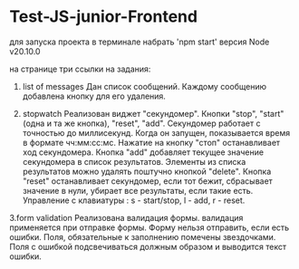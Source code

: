 # Test-JS-junior-Frontend

для запуска проекта в терминале набрать 'npm start'
версия Node v20.10.0

на странице три ссылки на задания:

1. list of messages
   Дан список сообщений. Каждому сообщению добавлена кнопку для его удаления.

2. stopwatch
   Реализован виджет "секундомер".
   Кнопки "stop", "start" (одна и та же кнопка), "reset", "add". Секундомер работает с точностью до миллисекунд. Когда он запущен, показывается время в формате чч:мм:сс:мс. Нажатие на кнопку "стоп" останавливает ход секундомера. Кнопка "add" добавляет текущее значение секундомера в список результатов. Элементы из списка результатов можно удалять поштучно кнопкой "delete". Кнопка "reset" останавливает секундомер, если тот бежит, сбрасывает значение в нули, убирает все результаты, если такие есть.
   Управление с клавиатуры : s - start/stop, l - add, r - reset.

3.form validation
Реализована валидация формы.
валидация применяется при отправке формы. Форму нельзя отправить, если есть ошибки. Поля, обязательные к заполнению помечены звездочками.
Поля с ошибкой подсвечиваться должным образом и выводится текст ошибки.
